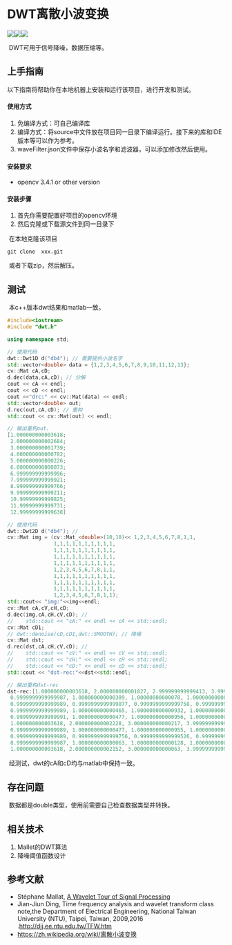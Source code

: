 # DWT离散小波变换

<img  src="https://img.shields.io/badge/build-passing-green.svg"><img  src="https://img.shields.io/badge/version-1.2-blue.svg"><img  src="https://img.shields.io/badge/DWT1D-DWT2D-orange.svg">

​	DWT可用于信号降噪，数据压缩等。

## 上手指南

以下指南将帮助你在本地机器上安装和运行该项目，进行开发和测试。

#### 使用方式

1. 免编译方式：可自己编译库
2. 编译方式：将source中文件放在项目同一目录下编译运行。接下来的库和IDE版本等可以作为参考。
3. waveFilter.json文件中保存小波名字和滤波器，可以添加修改然后使用。

#### 安装要求

- opencv 3.4.1 or other version

#### 安装步骤

1. 首先你需要配置好项目的opencv环境
2. 然后克隆或下载源文件到同一目录下

​	在本地克隆该项目

```git clone  xxx.git ```

​	或者下载zip，然后解压。

## 测试

​	本c++版本dwt结果和matlab一致。

```c++
#include<iostream>
#include "dwt.h"

using namespace std;

// 使用代码
dwt::Dwt1D d("db4"); // 需要提供小波名字
std::vector<double> data = {1,2,3,4,5,6,7,8,9,10,11,12,13};
cv::Mat cA,cD;
d.dec(data,cA,cD); // 分解
cout << cA << endl;
cout << cD << endl;
cout <<"drc:" << cv::Mat(data) << endl;
std::vector<double> out;
d.rec(out,cA,cD); // 重构
std::cout << cv::Mat(out) << endl;
```

```c++
// 输出重构out，
[1.000000000003618;
 2.000000000002684;
 3.000000000001739;
 4.000000000000782;
 5.000000000000226;
 6.000000000000073;
 6.999999999999996;
 7.999999999999921;
 8.999999999999766;
 9.999999999999211;
 10.99999999999825;
 11.99999999999731;
 12.99999999999638]
```

```c++
// 使用代码
dwt::Dwt2D d("db4"); // 
cv::Mat img = (cv::Mat_<double>(10,10)<< 1,2,3,4,5,6,7,8,1,1,
               1,1,1,1,1,1,1,1,1,1,
               1,1,1,1,1,1,1,1,1,1,
               1,1,1,1,1,1,1,1,1,1,
               1,1,1,1,1,1,1,1,1,1,
               1,2,3,4,5,6,7,8,1,1,
               1,1,1,1,1,1,1,1,1,1,
               1,1,1,1,1,1,1,1,1,1,
               1,1,1,1,1,1,1,1,1,1,
               1,2,3,4,5,6,7,8,1,1);
std::cout<< "img:"<<img<<endl;
cv::Mat cA,cV,cH,cD;
d.dec(img,cA,cH,cV,cD); // 
//    std::cout << "cA:" << endl << cA << std::endl;
cv::Mat cD1;
// dwt::denoise(cD,cD1,dwt::SMOOTH); // 降噪
cv::Mat dst;
d.rec(dst,cA,cH,cV,cD); // 
//    std::cout << "cV:" << endl << cV << std::endl;
//    std::cout << "cH:" << endl << cH << std::endl;
//    std::cout << "cD:" << endl << cD << std::endl;
std::cout << "dst-rec:"<<dst<<std::endl;
```

```c++
// 输出重构dst-rec
dst-rec:[1.000000000003618, 2.000000000001827, 2.999999999999413, 3.999999999997522, 4.999999999992817, 5.999999999991328, 6.999999999990544, 7.999999999989143, 1.000000000004885, 1.000000000004873;
 0.9999999999999987, 1.000000000000389, 1.00000000000078, 1.00000000000117, 1.00000000000156, 1.00000000000195, 1.00000000000234, 1.000000000002731, 0.9999999999999987, 0.999999999999999;
 0.9999999999999989, 0.9999999999999877, 0.9999999999999758, 0.999999999999964, 0.9999999999999521, 0.9999999999999406, 0.9999999999999289, 0.9999999999999176, 0.9999999999999991, 0.9999999999999991;
 0.9999999999999989, 1.000000000000465, 1.000000000000932, 1.000000000001399, 1.000000000001866, 1.000000000002332, 1.000000000002799, 1.000000000003266, 0.9999999999999991, 0.9999999999999992;
 0.9999999999999991, 1.000000000000477, 1.000000000000956, 1.000000000001434, 1.000000000001912, 1.00000000000239, 1.000000000002868, 1.000000000003346, 0.9999999999999984, 0.9999999999999991;
 1.000000000003618, 2.000000000002228, 3.000000000000217, 3.999999999998728, 4.999999999994425, 5.999999999993337, 6.999999999992955, 7.999999999991955, 1.000000000004883, 1.000000000004873;
 0.9999999999999989, 1.000000000000477, 1.000000000000955, 1.000000000001435, 1.000000000001913, 1.00000000000239, 1.000000000002869, 1.000000000003348, 0.9999999999999989, 0.9999999999999989;
 0.9999999999999989, 0.9999999999999756, 0.9999999999999526, 0.9999999999999295, 0.9999999999999062, 0.9999999999998825, 0.9999999999998591, 0.9999999999998364, 0.9999999999999987, 0.9999999999999992;
 0.9999999999999987, 1.000000000000063, 1.000000000000128, 1.000000000000193, 1.000000000000258, 1.000000000000323, 1.000000000000388, 1.000000000000452, 0.9999999999999991, 0.9999999999999988;
 1.000000000003618, 2.000000000002152, 3.000000000000063, 3.999999999998499, 4.999999999994119, 5.999999999992955, 6.999999999992497, 7.999999999991421, 1.000000000004885, 1.000000000004873]
```

​	经测试，dwt的cA和cD均与matlab中保持一致。

## 存在问题

​	数据都是double类型，使用前需要自己检查数据类型并转换。

## 相关技术

1. Mallet的DWT算法
2. 降噪阈值函数设计

## 参考文献

- Stéphane Mallat, [A Wavelet Tour of Signal Processing](http://books.google.com/books?vid=ISBN012466606X&id=yW2kut44AsMC&dq=Wavelet+tour+of+signal+processing)
- Jian-Jiun Ding, Time frequency analysis and wavelet transform class note,the Department of Electrical Engineering, National Taiwan University (NTU), Taipei, Taiwan, 2009,2016 .<http://djj.ee.ntu.edu.tw/TFW.htm>
- https://zh.wikipedia.org/wiki/离散小波变换


